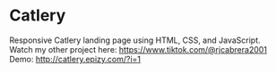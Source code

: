 # Catlery
Responsive Catlery landing page using HTML, CSS, and JavaScript.<br>
Watch my other project here: https://www.tiktok.com/@rjcabrera2001<br>
Demo: http://catlery.epizy.com/?i=1
